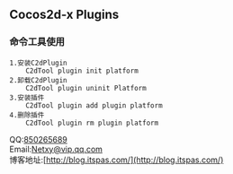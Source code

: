 Cocos2d-x Plugins
-----------------------
### 命令工具使用
    1.安装C2dPlugin
        C2dTool plugin init platform
    2.卸载C2dPlugin
        C2dTool plugin uninit Platform
    3.安装插件
        C2dTool plugin add plugin platform
    4.删除插件
        C2dTool plugin rm plugin platform


QQ:[850265689](http://wpa.qq.com/msgrd?v=3&uin=850265689&site=qq&menu=yes) <br/>
Email:[Netxy@vip.qq.com](moto:Netxy@vip.qq.com) <br/>
博客地址:[http://blog.itspas.com/](http://blog.itspas.com/) <br/>